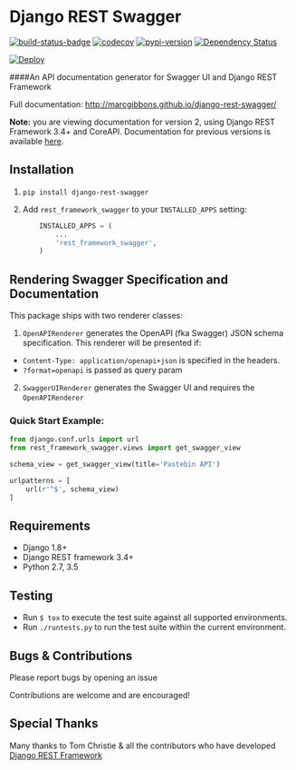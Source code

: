 # Django REST Swagger

[![build-status-badge]][build-status]
[![codecov](https://codecov.io/gh/marcgibbons/django-rest-swagger/branch/master/graph/badge.svg)](https://codecov.io/gh/marcgibbons/django-rest-swagger)
[![pypi-version]][pypi]
[![Dependency Status](https://www.versioneye.com/user/projects/579cb582aa78d50051183c0e/badge.svg?style=flat-square)](https://www.versioneye.com/user/projects/579cb582aa78d50051183c0e)


[![Deploy](https://www.herokucdn.com/deploy/button.svg)](https://heroku.com/deploy)


####An API documentation generator for Swagger UI and Django REST Framework

Full documentation: http://marcgibbons.github.io/django-rest-swagger/

**Note:** you are viewing documentation for version 2, using Django REST Framework 3.4+ and CoreAPI. Documentation for previous versions is available [here](http://django-rest-swagger.readthedocs.io/en/stable-0.3.x/).


## Installation

1. `pip install django-rest-swagger`

2. Add `rest_framework_swagger` to your `INSTALLED_APPS` setting:

    ```python
        INSTALLED_APPS = (
            ...
            'rest_framework_swagger',
        )
    ```

## Rendering Swagger Specification and Documentation

This package ships with two renderer classes:

1. `OpenAPIRenderer` generates the OpenAPI (fka Swagger) JSON schema specification. This renderer will be presented if:
  -  `Content-Type: application/openapi+json` is specified in the headers.
  - `?format=openapi` is passed as query param
2. `SwaggerUIRenderer` generates the Swagger UI and requires the `OpenAPIRenderer`


### Quick Start Example:
```python
from django.conf.urls import url
from rest_framework_swagger.views import get_swagger_view

schema_view = get_swagger_view(title='Pastebin API')

urlpatterns = [
    url(r'^$', schema_view)
]
```

## Requirements
* Django 1.8+
* Django REST framework 3.4+
* Python 2.7, 3.5


## Testing

- Run `$ tox` to execute the test suite against all supported environments.
- Run `./runtests.py` to run the test suite within the current environment.

## Bugs & Contributions
Please report bugs by opening an issue

Contributions are welcome and are encouraged!

## Special Thanks
Many thanks to Tom Christie & all the contributors who have developed [Django REST Framework](http://django-rest-framework.org/)


[build-status-badge]: https://travis-ci.org/marcgibbons/django-rest-swagger.svg?branch=master
[build-status]: https://travis-ci.org/marcgibbons/django-rest-swagger
[pypi-version]: https://img.shields.io/pypi/v/django-rest-swagger.svg
[pypi]: https://pypi.python.org/pypi/django-rest-swagger
[license]: https://pypi.python.org/pypi/django-rest-swagger/
[docs-badge]: https://readthedocs.io/projects/django-rest-swagger/badge/
[docs]: http://django-rest-swagger.readthedocs.io/
